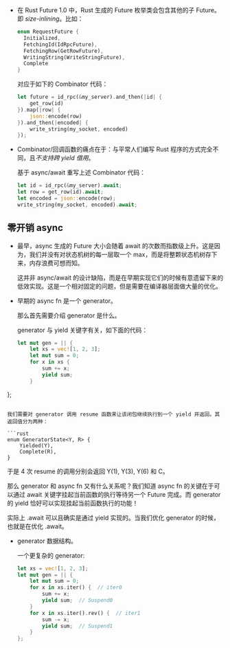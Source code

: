 * 在 Rust Future 1.0 中，Rust 生成的 Future 枚举类会包含其他的子 Future。即 *size-inlining*。比如：

  ```rust
  enum RequestFuture {
    Initialized,
    FetchingId(IdRpcFuture),
    FetchingRow(GetRowFuture),
    WritingString(WriteStringFuture),
    Complete
  }
  ```

  对应于如下的 Combinator 代码：

  ```rust
  let future = id_rpc(&my_server).and_then(|id| {
      get_row(id)
  }).map(|row| {
      json::encode(row)
  }).and_then(|encoded| {
      write_string(my_socket, encoded)
  });
  ```

* Combinator/回调函数的痛点在于：与平常人们编写 Rust 程序的方式完全不同，且*不支持跨 yield 借用*。

  基于 async/await 重写上述 Combinator 代码：

  ```rust
  let id = id_rpc(&my_server).await;
  let row = get_row(id).await;
  let encoded = json::encode(row);
  write_string(my_socket, encoded).await;
  ```

## 零开销 async

* 最早，async 生成的 Future 大小会随着 await 的次数而指数级上升。这是因为，我们并没有对状态机树的每一层取一个 max，而是将整颗状态机树存下来，内存浪费可想而知。

  这并非 async/await 的设计缺陷，而是在早期实现它们的时候有意遗留下来的低效实现。这是一个相对固定的问题，但是需要在编译器层面做大量的优化。

* 早期的 async fn 是一个 generator。

  那么首先需要介绍 generator 是什么。

  generator 与 yield 关键字有关，如下面的代码：
  
  ```rust
  let mut gen = || {
      let xs = vec![1, 2, 3];
      let mut sum = 0;
      for x in xs {
          sum += x;
          yield sum;
      }
};
  ```

  我们需要对 generator 调用 resume 函数来让该闭包继续执行到一个 yield 并返回。其返回值分为两种：
  
  ```rust
  enum GeneratorState<Y, R> {
      Yielded(Y),
      Complete(R),
}
  ```

  于是 4 次 resume 的调用分别会返回 Y(1), Y(3), Y(6) 和 C。
  
  那么 generator 和 async fn 又有什么关系呢？我们知道 async fn 的关键在于可以通过 await 关键字挂起当前函数的执行等待另一个 Future 完成。而 generator 的 yield 恰好可以实现挂起当前函数执行的功能！
  
  实际上 .await 可以且确实是通过 yield 实现的。当我们优化 generator 的时候，也就是在优化 .await。
  
* generator 数据结构。

  一个更复杂的 generator:

  ```rust
  let xs = vec![1, 2, 3];
  let mut gen = || {
      let mut sum = 0;
      for x in xs.iter() {  // iter0
          sum += x;
          yield sum;  // Suspend0
      }
      for x in xs.iter().rev() {  // iter1
          sum -= x;
          yield sum;  // Suspend1
      }
  };
  ```

  